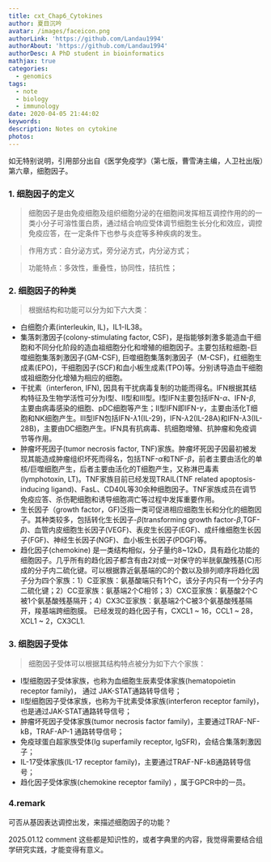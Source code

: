 ```yaml
---
title: cxt_Chap6_Cytokines
author: 夏目沉吟
avatar: /images/faceicon.png
authorLink: 'https://github.com/Landau1994'
authorAbout: 'https://github.com/Landau1994'
authorDesc: A PhD student in bioinformatics
mathjax: true
categories:
  - genomics
tags:
  - note
  - biology
  - immunology
date: 2020-04-05 21:44:02
keywords:
description: Notes on cytokine
photos:
---
```


如无特别说明，引用部分出自《医学免疫学》（第七版，曹雪涛主编，人卫社出版）第六章，细胞因子。

### 1. 细胞因子的定义
> 细胞因子是由免疫细胞及组织细胞分泌的在细胞间发挥相互调控作用的的一类小分子可溶性蛋白质，通过结合响应受体调节细胞生长分化和效应，调控免疫应答，在一定条件下也参与炎症等多种疾病的发生。

>作用方式：自分泌方式，旁分泌方式，内分泌方式；

>功能特点：多效性，重叠性，协同性，拮抗性；

### 2. 细胞因子的种类
>根据结构和功能可以分为如下六大类：
- 白细胞介素(interleukin, IL)，IL1-IL38。
- 集落刺激因子(colony-stimulating factor, CSF)，是指能够刺激多能造血干细胞和不同分化阶段的造血祖细胞分化和增殖的细胞因子。主要包括粒细胞-巨噬细胞集落刺激因子(GM-CSF), 巨噬细胞集落刺激因子（M-CSF)，红细胞生成素(EPO)，干细胞因子(SCF)和血小板生成素(TPO)等。分别诱导造血干细胞或祖细胞分化增殖为相应的细胞。
- 干扰素（interferon, IFN), 因具有干扰病毒复制的功能而得名。IFN根据其结构特征及生物学活性可分为I型、II型和III型。I型IFN主要包括IFN-$\alpha$、IFN-$\beta$, 主要由病毒感染的细胞、pDC细胞等产生；II型IFN即IFN-$\gamma$，主要由活化T细胞和NK细胞产生。III型IFN包括IFN-$\lambda 1$(IL-29)，IFN-$\lambda 2$(IL-28A)和IFN-$\lambda 3$(IL-28B)，主要由DC细胞产生。IFN具有抗病毒、抗细胞增殖、抗肿瘤和免疫调节等作用。
-  肿瘤坏死因子(tumor necrosis factor, TNF)家族。肿瘤坏死因子因最初被发现其能造成肿瘤组织坏死而得名，包括TNF-$\alpha$和TNF-$\beta$，前者主要由活化的单核/巨噬细胞产生，后者主要由活化的T细胞产生，又称淋巴毒素(lymphotoxin, LT)。TNF家族目前已经发现TRAIL(TNF related apoptosis-inducing ligand)、FasL、CD40L等30余种细胞因子。TNF家族成员在调节免疫应答、杀伤靶细胞和诱导细胞凋亡等过程中发挥重要作用。
-  生长因子（growth factor，GF)泛指一类可促进相应细胞生长和分化的细胞因子。其种类较多，包括转化生长因子-$\beta$(transforming growth factor-$\beta$,TGF-$\beta$)、血管内皮细胞生长因子(VEGF)、表皮生长因子(EGF)、成纤维细胞生长因子(FGF)、神经生长因子(NGF)、血小板生长因子(PDGF)等。
-  趋化因子(chemokine) 是一类结构相似，分子量约8~12kD，具有趋化功能的细胞因子。几乎所有的趋化因子都含有由2对或一对保守的半胱氨酸残基(C)形成的分子内二硫化键。可以根据靠近氨基端的C的个数以及排列顺序将趋化因子分为四个家族：1）C亚家族：氨基酸端只有1个C，该分子内只有一个分子内二硫化键；2）CC亚家族：氨基端2个C相邻；3）CXC亚家族：氨基酸2个C被1个氨基酸残基隔开；4）CX3C亚家族：氨基端2个C被3个氨基酸残基隔开，羧基端跨细胞膜。
已经发现的趋化因子有，CXCL1 ~ 16，CCL1 ~ 28，XCL1 ~ 2，CX3CL1.

### 3. 细胞因子受体

> 细胞因子受体可以根据其结构特点被分为如下六个家族：
- I型细胞因子受体家族，也称为血细胞生辰素受体家族(hematopoietin receptor family)， 通过 JAK-STAT通路转导信号；
- II型细胞因子受体家族，也称为干扰素受体家族(interferon receptor family)，也是通过JAK-STAT通路转导信号；
- 肿瘤坏死因子受体家族(tumor necrosis factor family)，主要通过TRAF-NF-kB，TRAF-AP-1 通路转导信号；
- 免疫球蛋白超家族受体(Ig superfamily receptor, IgSFR)，会结合集落刺激因子；
- IL-17受体家族(IL-17 receptor family)，主要通过TRAF-NF-kB通路转导信号；
- 趋化因子受体家族(chemokine receptor family) ，属于GPCR中的一员。

### 4.remark

可否从基因表达调控出发，来描述细胞因子的功能？

2025.01.12 comment
这些都是知识性的，或者字典里的内容，我觉得需要结合组学研究实践，才能变得有意义。